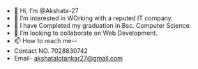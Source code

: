 - 👋 Hi, I’m @Akshata-27
- 👀 I’m interested in WOrking with a reputed IT company.
- 🌱 I have Completed my graduation in Bsc. Computer Science.
- 💞️ I’m looking to collaborate on Web Development.
- 📫 How to reach me-- 
- Contact NO. 7028830742
- Email- akshatalotankar27@gmail.com

<!---
Akshata-27/Akshata-27 is a ✨ special ✨ repository because its `README.md` (this file) appears on your GitHub profile.
You can click the Preview link to take a look at your changes.
--->
